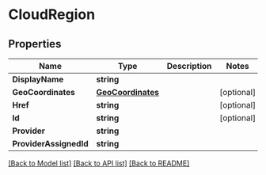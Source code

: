 # CloudRegion

## Properties

Name | Type | Description | Notes
------------ | ------------- | ------------- | -------------
**DisplayName** | **string** |  | 
**GeoCoordinates** | [**GeoCoordinates**](GeoCoordinates.md) |  | [optional] 
**Href** | **string** |  | [optional] 
**Id** | **string** |  | [optional] 
**Provider** | **string** |  | 
**ProviderAssignedId** | **string** |  | 

[[Back to Model list]](../README.md#documentation-for-models) [[Back to API list]](../README.md#documentation-for-api-endpoints) [[Back to README]](../README.md)


